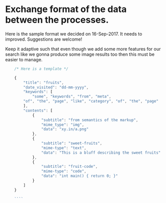 # Exchange format of the data between the processes.

Here is the sample format we decided on 16-Sep-2017. It needs to improved. Suggestions are welcome!

Keep it adaptive such that even though we add some more features for our search like we gonna produce some image results too then this must be easier to manage.

````javascript
    /* Here is a template */

    {
        "title": "fruits",
        "date_visited": "dd-mm-yyyy",
        "keywords": [
            "some", "keywords", "from", "meta", 
	    "of", "the", "page", "like", "category", "of", "the", "page"
        ],
        "contents": [
            {
                "subtitle": "from semantics of the markup",
                "mime_type": "img",
                "data": "xy.in/a.png"
            },
            {
                "subtitle": "sweet-fruits",
                "mime-type": "text",
                "data": "This is a bluff describing the sweet fruits"
            },
            {
                "subtitle": "fruit-code",
                "mime-type": "code",
                "data": "int main() { return 0; }"
            }
        ]
    }

    ````